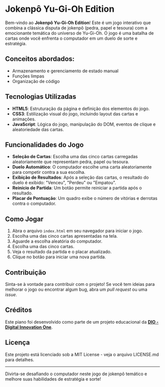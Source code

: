 # Jokenpô Yu-Gi-Oh Edition

Bem-vindo ao **Jokenpô Yu-Gi-Oh Edition**! Este é um jogo interativo que combina a clássica disputa de jokenpô (pedra, papel e tesoura) com a emocionante temática do universo de Yu-Gi-Oh. O jogo é uma batalha de cartas onde você enfrenta o computador em um duelo de sorte e estratégia.

## Conceitos abordados:

- Armazenamento e gerenciamento de estado manual
- Funções limpas
- Organização de código

## Tecnologias Utilizadas

- **HTML5**: Estruturação da página e definição dos elementos do jogo.
- **CSS3**: Estilização visual do jogo, incluindo layout das cartas e animações.
- **JavaScript**: Lógica do jogo, manipulação do DOM, eventos de clique e aleatoriedade das cartas.

## Funcionalidades do Jogo

- **Seleção de Cartas**: Escolha uma das cinco cartas carregadas aleatoriamente que representam pedra, papel ou tesoura.
- **Duelo Automático**: O computador escolhe uma carta aleatoriamente para competir contra a sua escolha.
- **Exibição de Resultados**: Após a seleção das cartas, o resultado do duelo é exibido: "Venceu", "Perdeu" ou "Empatou".
- **Reinício de Partida**: Um botão permite reiniciar a partida após o resultado.
- **Placar de Pontuação**: Um quadro exibe o número de vitórias e derrotas contra o computador.

## Como Jogar

1. Abra o arquivo `index.html` em seu navegador para iniciar o jogo.
2. Escolha uma das cinco cartas apresentadas na tela.
3. Aguarde a escolha aleatória do computador.
4. Escolha uma das cinco cartas.
5. Veja o resultado da partida e o placar atualizado.
6. Clique no botão para iniciar uma nova partida.

## Contribuição

Sinta-se à vontade para contribuir com o projeto! Se você tem ideias para melhorar o jogo ou encontrar algum bug, abra um _pull request_ ou uma _issue_.

## Créditos

Este piano foi desenvolvido como parte de um projeto educacional da **[DIO - Digital Innovation One](https://www.dio.me)**.

## Licença

Este projeto está licenciado sob a MIT License - veja o arquivo LICENSE.md para detalhes.

---

Divirta-se desafiando o computador neste jogo de jokenpô temático e melhore suas habilidades de estratégia e sorte!
